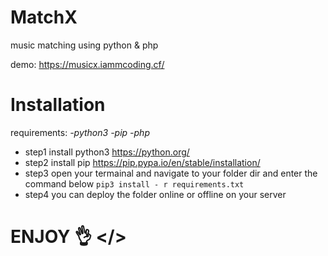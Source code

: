 # MatchX
music matching using python &amp; php

demo: https://musicx.iammcoding.cf/

# Installation

requirements:
*-python3*
*-pip*
*-php*

- step1
     install python3 https://python.org/
- step2
    install pip https://pip.pypa.io/en/stable/installation/
- step3 
    open your termainal and navigate to your folder dir and enter the command below
    ```pip3 install - r requirements.txt```
- step4 
    you can deploy the folder online or offline on your server


    

# ENJOY 👌 </>

